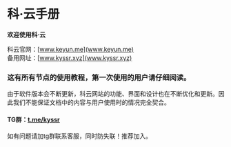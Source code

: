 # 科·云手册

**欢迎使用科·云**

科云官网：[www.keyun.me](www.keyun.me)          
备用网址：[www.kyssr.xyz](www.kyssr.xyz)

### 这有所有节点的使用教程，第一次使用的用户请仔细阅读。

由于软件版本会不断更新，科云网站的功能、界面和设计也在不断优化和更新。因此我们不能保证文档中的内容与用户使用时的情况完全契合。

#### TG群：[t.me/kyssr](https://t.me/kyssr)

如有问题请加tg群联系客服，同时防失联！推荐加入。
